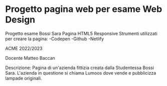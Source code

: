 # Progetto pagina web per esame Web Design
Progetto esame Bossi Sara
Pagina HTML5 Responsive
Strumenti utilizzati per creare la pagina:
-Codepen
-Github
-Netlify

ACME 2022/2023

Docente Matteo Baccan

Descrizione:
Pagina di un'azienda fittizia creata dalla Studentessa Bossi Sara. L'azienda in questione si chiama Lumoos dove vende e pubblicizza lampade originali.
